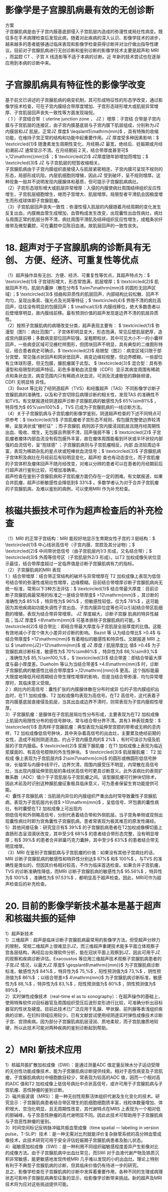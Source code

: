 # 影像学是子宫腺肌病最有效的无创诊断  
方案  
子宫腺肌病是由于子宫内膜基底部侵入子宫肌层内造成的弥漫性或局灶性病变。既往多在手术病理检查后发现此病，随着对此疾病的深入认识、影像学技术的进步，越来越多的患者能够通过临床表现和影像学检查获得诊断并对治疗做出指导性建议。目前对子宫腺肌病进行无创诊断和鉴别诊断的影像学技术主要是超声和 MRI ，而盆腔 CT 、子宫 X  线造影等不适于本病的诊断。近 年新的技术尝试也在逐渐应用到本病的诊断中来。  
#  子宫腺肌病具有特征性的影像学改变  
基于前文已讲述的子宫腺肌病的病变机制，其可形成特征性的形态学改变，通过影像学技术检查，可在子宫内膜结合带厚度增加、子宫形态球形增大或肌层异常增厚、子宫肌层回声丧失一致性等方面发现端倪。  
（ 1 ）子宫结合带（ uterine junction zone ， JZ ）增厚：子宫结 合带是子宫内膜与子宫肌层的连接区，由子宫内膜基底层与子宫内膜下肌层组成，分别称为JZ 内膜层和JZ 肌层。正常JZ 厚度$ \leqslant5\mathrm{mm}$    ，具有特殊的收缩功能，在维持子宫正常的结构和功能中起重要作用。JZ 厚度受多种因素影响：$ \textcircled{1}$    随激素发生周期性变化，月经期JZ 最宽，绝经后、妊娠期或月经初潮前JZ 通常显示不清。在月经期前２天，结合带厚度甚至可$ >\,12\mathrm{{mm}}$    ；$ \textcircled{2}$    JZ厚度随年龄增加而增加；$ \textcircled{3}$    JZ 与子宫肌层的短暂收缩相关。  
子宫腺肌病由于子宫内膜组织直接侵入与肌层紧密相连，子宫内膜可呈现不规则的形态，局部形成坑陷，内层肌细胞则增殖，因此JZ 受到破坏，呈不规则增厚。这种现象一般并不说明发现内膜腺体和基质，但可提示子宫腺肌病病灶。  
（2）子宫形态球形增大或肌层异常增厚：入侵的内膜使病灶周围结缔组织反应性增生，子宫肌层细胞增生，继而子宫增大、肌层增厚。局限型者平滑肌会因极度增生而形成球体即子宫腺肌瘤。  
（3）子宫肌层回声丧失一致性：弥漫性侵入肌层的内膜随着月经周期的变化发生反复出血，内膜微血管生成增加，血管构成发生改变，出现囊性出血性病灶，病灶与周围正常的肌层分界不清，病灶周围平滑肌及结缔组织反应性增生，成粗条状纤维带及微型囊腔，可在囊腔中见陈旧血液。故肌层回声的一致性丧失。  
# 18. 超声对于子宫腺肌病的诊断具有无创、 方便、经济、可重复性等优点  
（1）超声操作具有无创、方便、经济、可重复性等优点，其超声特点为：$ \textcircled{1}$    子宫球形增大，形态常饱满，肌层增厚；$ \textcircled{2}$    肌层回声不均，肌层内囊肿（散在分布$ 1\sim7\mathrm{mm}$     的圆形无回声区域）；$ \textcircled{3}$    扭曲和异质性的肌层回声，内部结构比较松散、回声不均匀，呈现出条索、强光点及光斑等特征；$ \textcircled{4}$    界限不清的病灶高回声，往往没有明显的包膜回声；$ \mathcal{S}$    内膜线移位，绝大多数患者以后壁增厚明显，故内膜线前移。最有预测价值的超声发现是边界不清的肌层异质性。  
（2）按照子宫腺肌病的病理改变分类，超声表现主要有： $ \textcircled{1}$    弥漫型（图1）：病灶范围广，子宫体积明显变大，形态饱满，常见后壁肌层肥厚，造成宫内膜前移；多数病变部位回声较强，呈粗颗粒状，其中可见大小不一的小囊样回声，一些病变区域可见栅栏样图形，但团块回声不明显，具有典型的二维图形特征，结合患者病史可确诊。$ \textcircled{2}$    局限型（图2）：病变区域只限于部分宫壁，常见强点状回声和网状低回声，病变边缘较规整，但边界模糊，一些部位有立体球形感，但无包膜，腺肌瘤属于此型。 $ \textcircled{3}$    混合型：具有弥漫型和局限型的超声特征。彩色多普勒血流显像（CDFI）显示其病变周围有稀疏点和条状血流，病变范围内只有稀疏点状血流，可测及流速极低的静脉频谱，CDFI 无明显特 异性。  
（3）Bazot 等比较了经阴道超声（TVS）和经腹超声（TAS）不同影像学诊断子宫腺肌病的准确性，以及和子宫切除后病理诊断的相关性，发现TAS 的准确性不如TVS。有文献报道经阴道超声诊断子宫腺肌病的敏感性为$ 65\%\sim81\%$ ，特异性为$ 65\%\sim100\%$ ，TVS 已成为子宫腺肌病的一线诊断方法。  
（4）关于子宫腺肌病与子宫肌瘤的影像学鉴别，阴道超声检查的下述不同特点可供参考：$ \textcircled{1}$    子宫肌瘤者子宫形态不规则，假包膜完整使边界较清晰，呈旋涡状或“栅栏征” ；而子宫腺肌 病则因子宫内膜浸润肌层且随月经周期性出血、吸收、增生，无包膜且界限不清，回声强弱不等；$ \textcircled{2}$    子宫肌瘤者瘤体内部血流没有假包膜外丰富，故在瘤体周围能看到环状或半环状较内部强的血流信号，呈“抱球感” ；子宫腺肌病则与子宫肌瘤相反，内部 血流较周边丰富，表现为稀疏杂乱的星点状或短棒状血流信号；$ \textcircled{3}$     子宫腺肌病子宫体积及病灶在月经前后有较明显变化，超声检 查也有动态变化，而子宫肌瘤的子宫体积及瘤体回声不随月经改变，对难以分辨的患者可以在患者的月经期前后行超声进行鉴别比较，可增加准确率。  
超声检查在鉴别子宫腺肌病和子宫肌瘤方面仍存在一定的困难。有文献报道，如果合并肌瘤，超声诊断敏感性会降低到$ 33\%$ 。多数学者认为对于合并子宫肌瘤的子宫腺肌病，及难以鉴别的病例，可以使用MRI 作为补充检查。  
#  核磁共振技术可作为超声检查后的补充检查  
（1）MRI 的正常子宫结构：MRI 能较好地显示生育期女性子宫的３层结构：$ \textcircled{1}$    中心线状高信号（子宫内膜、宫腔及其分泌物）；$ \textcircled{2}$    中间带状低信号（由子宫肌层内1/3 形成，又名结合带）；$ \textcircled{3}$    外周等信号区（子宫肌层外2/3 形成）。以T2 加权成像矢状位显示最佳，结合带厚度超过一定临界值是诊断子宫腺肌病有力的指标。  
（2）子宫腺肌病的MRI 表现  
1 ）结合带增厚：结合带正常结构的破坏与异常增厚在 T2 加权成像上表现为低信号结合带的弥漫性或局灶性增厚，边缘模糊。目前结合带增厚诊断子宫腺肌病尚无统一标准，常用以下3种方法评估：$ \textcircled{1}$    结合带最大厚度：目前诊断子宫腺肌病最常用的标准之一是结合带厚度$ >12\mathrm{mm}$    ，其诊断的准确性为$ 85\%$ ，特异性为$ 96\%$ ，但敏感性较低，仅为$ 78\%$ ，这可能因为其他疾病如功能失调性子宫出血、子宫内膜异位症等也可以引起结合带区肌细 胞的增殖，表现为结合带异常增厚。 JZ  厚度越大，诊断子宫腺 肌病的特异性越高；当JZ 厚度$ <8\mathrm{mm}$     可基本排除子宫腺肌病的可能。$ \textcircled{2}$    结合带比：即结合带最大厚度与子宫肌层全层厚度的比值。这能有效地减小子宫个体大小差异对诊断的影响。 Bazot  等 认为结合带比$ >0.4$  与结合带厚度$ >12\mathrm{mm}$     有着相似的敏感性和特异性。文献报道 MRI  上以 $ \mathrm{JZ}>12\mathrm{mm}$      或 JZ  厚度 /  肌层厚度比 值$ >0.4$  为子宫腺肌病诊断标准，敏感性为$ 70\%\sim86\%$ ，特异性为$ 86\,\%\sim93\,\%$ ，准确性为$ 85\,\%\sim100\,\%$ 。$ \textcircled{3}$    结合带差：即结合带最大厚度与最小厚度差。Dueholm 等认为当结合带差$ >4.6\mathrm{mm}$    时，诊断子宫腺肌病的敏感性比结合带厚度$ >\,12\mathrm{{mm}}$     更高。这个指标能最大限度地降低月经周期结合带生理性增厚的影响，但是当结合带弥漫、均匀异常增厚时，其临床意义受限。  
2 ）病灶内的高信号：囊性扩张的内膜腺体散在分布时或异 位的子宫内膜组织出血时，在T1 加权成像、T2 加权成像均表现为高信号。在T2 高信号，这代表着子宫内膜基底层直接侵及肌层，当其出血或边界不清时，则常表现为子宫内膜假性增厚。  
3）子宫腺肌瘤：是腺体在子宫肌层局灶性分布形成，主要表现为在T2 加权成像上肌层内局限性分布的低信号肿块，常与结合带分界不清。其有3 种表现类型：$ \textcircled{1}$    息肉样子宫腺肌瘤：典型表现为延伸至宫腔的带蒂或无柄的息肉样，T2 加权成像低信号肿块，其中夹杂着高信号的出血灶，主要累及绝经前期的女性，造成不规则阴道流血，约占子宫内膜息肉的$ 2\%$ ，有时可误诊为侵及肌层的子宫内膜癌。$ \textcircled{2}$    浆膜下腺肌瘤：在T1 加权成像上表现为临近浆膜面的、有高信号腔隙的外生性肿块。 $ \textcircled{3}$     肌层腺肌瘤： T2  加权成 像上表现为子宫肌层内$ 2\sim7\mathrm{cm}$     的圆形或椭圆形低信号肿块，长轴常与内膜中线平行，边界欠清，周围内膜受压不明显，内常散在高信号灶，当出现内膜延伸至肌层的条线状高信号时更具诊断意义。此外该病灶的表观扩散系数（ADC）值介于子宫肌层与子宫肌瘤之间。该型腺肌瘤可行肿块切除术，因此术前及时识别这种腺肌瘤征象极具临床意义，可为患者保留生育功能提供可能。  
4）囊性子宫腺肌病：当肌层内异位的内膜组织严重出血时常导致囊性子宫腺肌病，表现为子宫肌层内长径$ >10\mathrm{mm}$    ，呈低信号、环包裹的囊性病灶，有时囊壁在T2 加权成像上可出现内  
侧低信号和外侧略高信号，分别代表着结合带和外侧肌层。当子宫角单侧或双侧出现囊性病灶时即为宫角囊性子宫腺肌病，患者常表现为极其难忍的原发性痛经。  
5）其他间接征象：研究显示有$ 39\%$  的子宫腺肌病患者在T2加权成像横切面上直肠形态呈泪滴状改变，其中至少$ 68\%$  的患者结合带形态完整，没有明显增厚；有$ 39\%$  的患者合并卵巢巧克力囊肿，其中至少$ 63\%$  的患者结合带无明显增厚。  
（3）MRI 在鉴别子宫腺肌病与子宫肌瘤的价值：如果没有其他子宫病灶的话，MRI 诊断子宫腺肌病的敏感性和特异性分别达$ 87\%$  和$ 100\%$ 。与TVS 的准确性是类似的，但因其价格相对较高，不作为临床首选检查。如果合并子宫肌瘤，TVS 的诊断准确性降低，而MRI 诊断子宫腺肌病的敏感性为$ 95.56\%$ ，特异性为$ 100\%$ ，准确性为$ 97.53\%$ ，都明显高于超声检查。因此，MRI可作为超声检查后的补充检查。  
# 20. 目前的影像学新技术基本是基于超声和核磁共振的延伸  
1）超声新技术  
1）三维超声：超声是临床诊断子宫腺肌病最常用的影像学方法。但受超声分辨力的限制，常规二维超声上很难显示JZ，而三维超声重建技术能多平面立体观察子宫各层结构，再经后台处理软件分析，能在冠状平面上观察到JZ，因此可用于JZ 的观察和疾病诊断评估。Exacoustos 等应用三维超声技术观察子宫腺肌病患者的子宫JZ 情况，以最大JZ 厚度$ \geqslant8\mathrm{{mm}}$     为子宫腺肌病诊断标准，敏感性为$ 84\%$ ，特异性为$ 75\,\%$ ，阳性预测值为$ 73\,\%$ ，阴性预测值为$ 86\%$ ；以结合带差≥$ 4\mathrm{mm}$     为子宫腺肌病诊断标准，敏感性为$ 88\,\%$ ，特异性为$ 83\,\%$ ，阳性预测值为$ 80\%$ ，阴性预测值为$ 89\%$ 。  
2）实时弹性成像技术（real-time el as to sonography）：在超声操作的基础上，使用特殊软件对目标器官及周围组织受压后波形变形进行比较，可准确分析出目标器官的性状及硬度。目前此技术已广泛应用于乳腺、甲状腺、前列腺等表浅组织疾病的诊断，在妇科领域应用较少。已有文献尝试使用经阴道实时弹性成像技术诊断子宫、宫颈疾病。因为部分子宫腺肌病肌层浸润、质地柔软，而子宫肌瘤质地较硬，所以此技术可能对两种疾病的鉴别诊断起到帮助。  
# 2）MRI 新技术应用  
1）核磁共振扩散加权成像（DWI）：是通过测量ADC 值定量反映水分子运动受限的无创性功能成像技术，能为子宫腺肌病诊断提供线索。相对于恶性病变及子宫肌瘤，子宫腺肌病病灶中细胞数目较少，常表现为较高的ADC 值，因而一个相对高的ADC 值和T2 加权成像上低信号病灶中点状高信号，或许可用于子宫腺肌病与子宫肌瘤、恶性肿瘤的鉴别诊断。  
2）磁共振波谱（MRS）：是一种无创性观察活体组织代谢及生化变化的技术。研究显示：子宫腺肌病患者结合带区增生的肌细胞细胞质丰富，线粒体数量增加、体积增大、空泡化明显，且无周期性改变，其代谢特点在MRS 上表现为一个相对低的胆碱峰，与子宫恶性肿瘤的高代谢明显不同。因此此技术可帮助用于子宫腺肌病与子宫恶性肿瘤的鉴别。  
3）时间空间标记反转脉冲磁共振血管成像（time spatial — labeling in version pulse，T-SLIP）技术：是一种无需对比剂就能评价复杂脉管系统的高分辨血管成像技术，此技术研究可用于安全评估妊娠期子宫腺肌病患者及胎儿状态。  
4）磁敏感加权成像（SWI）：是一种利用不同组织磁敏感程度差异产生影像对比的成像方法。由于子宫腺肌病中出血灶常见，而SWI 对于血液代谢产物及铁质沉积非常敏感，能更敏感地发现传统MRI 几乎难以发现的小的出血灶。理论上特别有利于不典型子宫腺肌病的诊断，但其临床价值仍有待进一步的研究。  
总之，影像学检查在子宫腺肌病的诊断中发挥着重要作用，各种不同的生理或病理状态可影响子宫腺肌病典型征象的显示，给影像学诊断带来挑战。新的超声及MRI 技术将为应对这些挑战提供可能。  

